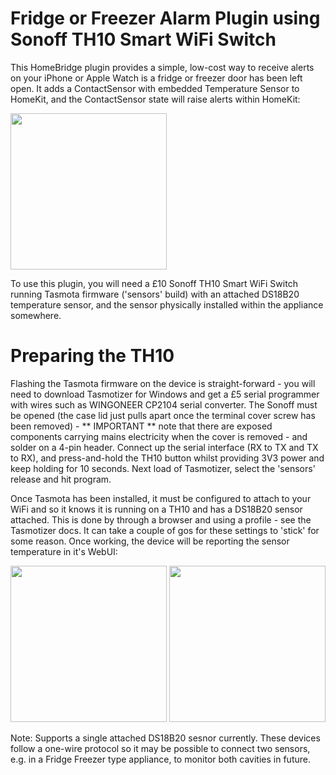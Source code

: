 # Fridge or Freezer Alarm Plugin using Sonoff TH10 Smart WiFi Switch

This HomeBridge plugin provides a simple, low-cost way to receive alerts on your iPhone or Apple Watch is a fridge or freezer door has been left open. It adds a ContactSensor with embedded Temperature Sensor to HomeKit, and the ContactSensor state will raise alerts within HomeKit:

<img src="https://user-images.githubusercontent.com/784541/85220405-131e1080-b3a3-11ea-89ac-d47f6af3c71d.png" width="250"/>

To use this plugin, you will need a £10 Sonoff TH10 Smart WiFi Switch running Tasmota firmware ('sensors' build) with an attached DS18B20 temperature sensor, and the sensor physically installed within the appliance somewhere.

# Preparing the TH10

Flashing the Tasmota firmware on the device is straight-forward - you will need to download Tasmotizer for Windows and get a £5 serial programmer with wires such as WINGONEER CP2104 serial converter. The Sonoff must be opened (the case lid just pulls apart once the terminal cover screw has been removed) - ** IMPORTANT ** note that there are exposed components carrying mains electricity when the cover is removed - and solder on a 4-pin header. Connect up the serial interface (RX to TX and TX to RX), and press-and-hold the TH10 button whilst providing 3V3 power and keep holding for 10 seconds. Next load of Tasmotizer, select the 'sensors' release and hit program.

Once Tasmota has been installed, it must be configured to attach to your WiFi and so it knows it is running on a TH10 and has a DS18B20 sensor attached. This is done by through a browser and using a profile - see the Tasmotizer docs. It can take a couple of gos for these settings to 'stick' for some reason. Once working, the device will be reporting the sensor temperature in it's WebUI:

<img src="https://user-images.githubusercontent.com/784541/85220319-7491af80-b3a2-11ea-8451-29ac635e4380.png" width="250"/>
<img src="https://user-images.githubusercontent.com/784541/85220371-d2be9280-b3a2-11ea-80c8-4fc081d63154.png" width="250"/>

Note: Supports a single attached DS18B20 sesnor currently. These devices follow a one-wire protocol so it may be possible to connect two sensors, e.g. in a Fridge Freezer type appliance, to monitor both cavities in future.
